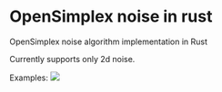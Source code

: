 # OpenSimplex noise in rust
OpenSimplex noise algorithm implementation in Rust

Currently supports only 2d noise.

Examples:
<img src="https://i.imgur.com/9DCGzJh.png">

